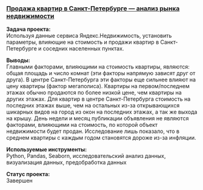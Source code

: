 ### [Продажа квартир в Санкт-Петербурге — анализ рынка недвижимости](https://github.com/chusovalex/DataScienceProjects/blob/main/project_02/project_02_real_estate_market_research.ipynb)

**Задача проекта:**\
Используя данные сервиса Яндекс.Недвижимость, установить параметры, влияющие на стоимость и продажи квартир в Санкт-Петербурге и соседних населенных пунктах.

**Выводы:**\
Главными факторами, влияющими на стоимость квартиры, являются: общая площадь и число комнат (эти факторы напрямую зависят друг от друга). В центре Санкт-Петербурга  эти факторы еще сильнее влияют на цену квартиры (фактор мегаполиса). Квартиры на первом/последнем этажах обычно продаются по более низкой цене, чем квартиры на других этажах. Для квартир в центре Санкт-Петербурга стоимость на последних этажах выше, чем на остальных из-за открывающихся шикарных видов на город из окон на последних этажах, а так же выхода на крышу. День недели и месяц публикации объявления не являются факторами, влияющими на стоимость, по которой объект недвижимости будет продан. Исследование лишь показало, что в среднем квартиры с каждым годом становятся дороже из-за инфляции. 


**Используемые инструменты:**\
Python, Pandas, Seaborn, исследовательский анализ данных, визуализация данных, предобработка данных

**Cтатус проекта:**\
Завершен
